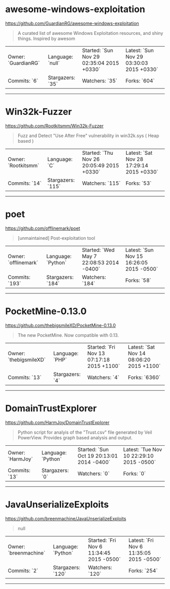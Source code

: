 # awesome-windows-exploitation

https://github.com/GuardianRG/awesome-windows-exploitation
<blockquote>
A curated list of awesome Windows Exploitation resources, and shiny things. Inspired by awesom
</blockquote>

<table>
<tr><td>Owner: `GuardianRG`</td>
    <td>Language: `null`</td>
    <td>Started: `Sun Nov 29 02:35:04 2015 +0330`</td>
    <td>Latest: `Sun Nov 29 03:30:03 2015 +0330`</td></tr>
<tr><td>Commits: `6`</td>
    <td>Stargazers: `35`</td>
    <td>Watchers: `35`</td>
    <td>Forks: `604`</td></tr>
</table>

---

# Win32k-Fuzzer

https://github.com/Rootkitsmm/Win32k-Fuzzer
<blockquote>
Fuzz and Detect &quot;Use After Free&quot; vulnerability  in win32k.sys ( Heap based )
</blockquote>

<table>
<tr><td>Owner: `Rootkitsmm`</td>
    <td>Language: `C`</td>
    <td>Started: `Thu Nov 26 20:05:49 2015 +0330`</td>
    <td>Latest: `Sat Nov 28 17:29:14 2015 +0330`</td></tr>
<tr><td>Commits: `14`</td>
    <td>Stargazers: `115`</td>
    <td>Watchers: `115`</td>
    <td>Forks: `53`</td></tr>
</table>

---

# poet

https://github.com/offlinemark/poet
<blockquote>
[unmaintained] Post-exploitation tool 
</blockquote>

<table>
<tr><td>Owner: `offlinemark`</td>
    <td>Language: `Python`</td>
    <td>Started: `Wed May 7 22:08:53 2014 -0400`</td>
    <td>Latest: `Sun Nov 15 16:26:05 2015 -0500`</td></tr>
<tr><td>Commits: `193`</td>
    <td>Stargazers: `184`</td>
    <td>Watchers: `184`</td>
    <td>Forks: `58`</td></tr>
</table>

---

# PocketMine-0.13.0

https://github.com/thebigsmileXD/PocketMine-0.13.0
<blockquote>
The new PocketMine. Now compatible with 0.13.
</blockquote>

<table>
<tr><td>Owner: `thebigsmileXD`</td>
    <td>Language: `PHP`</td>
    <td>Started: `Fri Nov 13 07:17:18 2015 +1100`</td>
    <td>Latest: `Sat Nov 14 08:06:20 2015 +1100`</td></tr>
<tr><td>Commits: `13`</td>
    <td>Stargazers: `4`</td>
    <td>Watchers: `4`</td>
    <td>Forks: `6360`</td></tr>
</table>

---

# DomainTrustExplorer

https://github.com/HarmJoy/DomainTrustExplorer
<blockquote>
Python script for analyis of the &quot;Trust.csv&quot; file generated by Veil PowerView. Provides graph based analysis and output. 
</blockquote>

<table>
<tr><td>Owner: `HarmJoy`</td>
    <td>Language: `Python`</td>
    <td>Started: `Sun Oct 19 20:13:01 2014 -0400`</td>
    <td>Latest: `Tue Nov 10 22:29:10 2015 -0500`</td></tr>
<tr><td>Commits: `13`</td>
    <td>Stargazers: `0`</td>
    <td>Watchers: `0`</td>
    <td>Forks: `0`</td></tr>
</table>

---

# JavaUnserializeExploits

https://github.com/breenmachine/JavaUnserializeExploits
<blockquote>
null
</blockquote>

<table>
<tr><td>Owner: `breenmachine`</td>
    <td>Language: `Python`</td>
    <td>Started: `Fri Nov 6 11:34:45 2015 -0500`</td>
    <td>Latest: `Fri Nov 6 11:35:05 2015 -0500`</td></tr>
<tr><td>Commits: `2`</td>
    <td>Stargazers: `120`</td>
    <td>Watchers: `120`</td>
    <td>Forks: `254`</td></tr>
</table>

---

